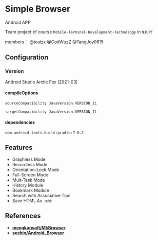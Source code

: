 # Simple Browser

Android APP

Team project of course `Mobile-Terminal-Development-Technology` in `NJUPT`

members： @toulzx  @GodWuzZ  @TangJoy0615

## Configuration

### Version

Android Studio Arctic Fox (2021-03)

#### compileOptions

`sourceCompatibility JavaVersion.VERSION_11`

`targetCompatibility JavaVersion.VERSION_11`

#### dependencies

`com.android.tools.build:gradle:7.0.2`

## Features

- Graphless Mode
- Recordless Mode
- Orientation-Lock Mode
- Full-Screen Mode
- Mult-Task Mode
- History Module
- Bookmark Module
- Search with Associative Tips
- Save HTML As `.mht`

## References

- [**mengkunsoft/MkBrowser**](https://github.com/mengkunsoft/MkBrowser)
- [**seehin/Android_Browser**](https://github.com/seehin/Android_Browser)
